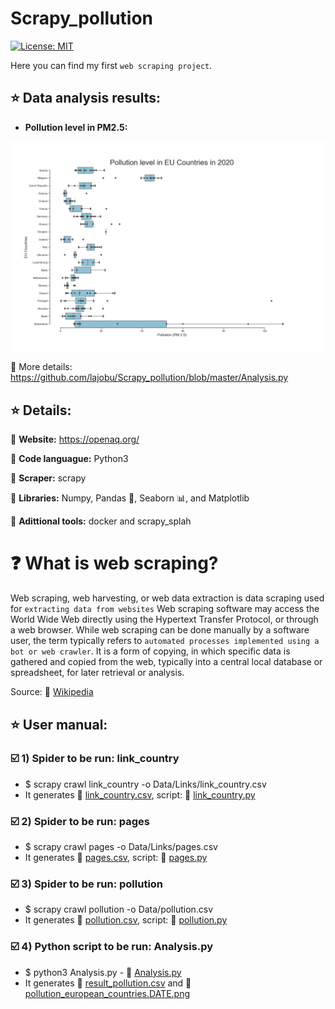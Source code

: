 # Scrapy_pollution

[![License: MIT](https://img.shields.io/badge/License-MIT-yellow.svg)](https://opensource.org/licenses/MIT)

Here you can find my first `web scraping project`.

## :star: Data analysis results:

* **Pollution level in PM2.5:**

![alt text](https://github.com/lajobu/Scrapy_pollution/blob/master/pollution_european_countries.2020-04-25%2012.15.png)

 :link: More details: https://github.com/lajobu/Scrapy_pollution/blob/master/Analysis.py

## :star: Details:

:round_pushpin: **Website:** https://openaq.org/ 

:round_pushpin: **Code languague:** Python3

:round_pushpin: **Scraper:** scrapy

:round_pushpin: **Libraries:** Numpy, Pandas  :panda_face:, Seaborn  :bar_chart:, and Matplotlib

:round_pushpin: **Adittional tools:** docker and scrapy_splah

#  :question: What is web scraping?

Web scraping, web harvesting, or web data extraction is data scraping used for `extracting data from websites` Web scraping software may access the World Wide Web directly using the Hypertext Transfer Protocol, or through a web browser. While web scraping can be done manually by a software user, the term typically refers to `automated processes implemented using a bot or web crawler`. It is a form of copying, in which specific data is gathered and copied from the web, typically into a central local database or spreadsheet, for later retrieval or analysis. 

Source:  :link: [Wikipedia](https://en.wikipedia.org/wiki/Web_scraping)

## :star: User manual:

### :ballot_box_with_check: 1) Spider to be run: link_country
* $ scrapy crawl link_country -o Data/Links/link_country.csv
* It generates  :link: [link_country.csv](https://github.com/lajobu/Scrapy_pollution/blob/master/WS_project/Data/Links/link_country.csv), script:  :link:  [link_country.py](https://github.com/lajobu/Scrapy_pollution/blob/master/WS_project/WS_project/spiders/link_country.py)

### :ballot_box_with_check: 2) Spider to be run: pages
* $ scrapy crawl pages -o Data/Links/pages.csv
* It generates  :link: [pages.csv](https://github.com/lajobu/Scrapy_pollution/blob/master/WS_project/Data/Links/pages.csv), script:  :link: [pages.py](https://github.com/lajobu/Scrapy_pollution/blob/master/WS_project/WS_project/spiders/pages.py)

### :ballot_box_with_check: 3) Spider to be run: pollution
* $ scrapy crawl pollution -o Data/pollution.csv
* It generates  :link: [pollution.csv](https://github.com/lajobu/Scrapy_pollution/blob/master/WS_project/Data/pollution.csv), script:  :link: [pollution.py](https://github.com/lajobu/Scrapy_pollution/blob/master/WS_project/WS_project/spiders/pollution.py)

### :ballot_box_with_check: 4) Python script to be run: Analysis.py
* $ python3 Analysis.py -  :link: [Analysis.py](https://github.com/lajobu/Scrapy_pollution/blob/master/Analysis.py)
* It generates  :link: [result_pollution.csv](https://github.com/lajobu/Scrapy_pollution/blob/master/result_pollution.csv) and  :link:  [pollution_european_countries.DATE.png](https://github.com/lajobu/Scrapy_pollution/blob/master/pollution_european_countries.2020-04-25%2012.15.png)
